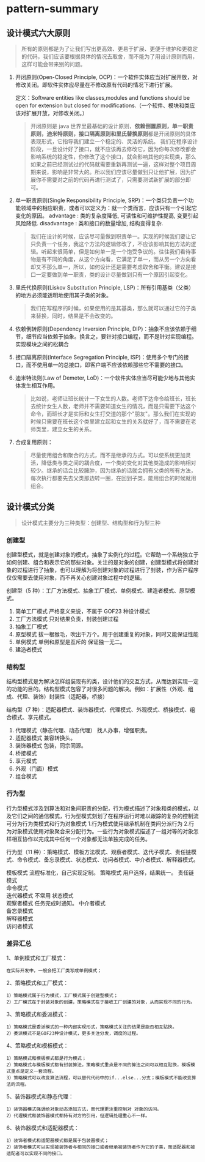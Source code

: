 # pattern-summary

## 设计模式六大原则

> 所有的原则都是为了让我们写出更高效、更易于扩展、更便于维护和更稳定的代码，我们应该要根据具体的情况去取舍，而不能为了用设计原则而用，这样可能会带来别的问题。

1. 开闭原则(Open-Closed Principle, OCP)：一个软件实体应当对扩展开放，对修改关闭。即软件实体应尽量在不修改原有代码的情况下进行扩展。

   定义：Software entities like classes,modules and functions should be open for extension but closed for modifications.（一个软件、模块和类应该对扩展开放，对修改关闭。）

   > 开闭原则是 java 世界里最基础的设计原则，**依赖倒置原则，单一职责原则，迪米特原则，接口隔离原则和里氏替换原则**都是开闭原则的具体表现形式，它指导我们建立一个稳定的、灵活的系统。
   > 我们在程序设计阶段，一旦设计好了接口，就不应该再去修改它，因为你每次修改都会影响系统的稳定性，你修改了这个接口，就会影响其他的实现类，那么如果之前已经测试过的代码就需要重新再测试一遍，这样对整个项目周期来说，影响是非常大的。所以我们应该尽量做到只让他扩展，因为扩展你不需要对之前的代码再进行测试了，只需要测试新扩展的部分即可。

2. 单一职责原则(Single Responsibility Principle, SRP)：一个类只负责一个功能领域中的相应职责，或者可以定义为：就一个类而言，应该只有一个引起它变化的原因。
   advantage : 类的复杂度降低, 可读性和可维护性提高, 变更引起风险降低.
   disadvantage : 类和接口的数量增加, 结构变得复杂.

   > 我们在设计的时候，应该尽可量做到职责单一。实现的时候我们要让它只负责一个任务，我这个方法的逻辑修改了，不应该影响其他方法的逻辑。听起来很简单，但是如何单一是一个饱受争议的。往往我们看待事物是有不同的角度，从这个方向看，它满足了单一，而从另一个方向看却又不那么单一，所以，如何设计还是需要考虑取舍和平衡。建议是接口一定要做到单一职责，类的设计尽量做到只有一个原因引起变化。

3. 里氏代换原则(Liskov Substitution Principle, LSP)：所有引用基类（父类）的地方必须能透明地使用其子类的对象。

   > 我们在写程序的时候，如果使用的是其基类，那么就可以通过它的子类来替换，同时，结果是不会改变的。

4. 依赖倒转原则(Dependency Inversion Principle, DIP)：抽象不应该依赖于细节，细节应当依赖于抽象。换言之，要针对接口编程，而不是针对实现编程。
   实现模块之间的松耦合

5. 接口隔离原则(Interface Segregation Principle, ISP)：使用多个专门的接口，而不使用单一的总接口，即客户端不应该依赖那些它不需要的接口。

6. 迪米特法则(Law of Demeter, LoD)：一个软件实体应当尽可能少地与其他实体发生相互作用。

   > 比如说，老师让班长统计一下女生的人数。老师下达命令给班长，班长去统计女生人数，老师并不需要知道女生的情况，而是只需要下达这个命令，而班长才是实际和女生打交道的那个"朋友"。那么我们在实现的时候只需要在班长这个类里建立起和女生的关系就好了，而不需要在老师类里，建立女生的关系。

7. 合成复用原则：

   > 尽量使用组合和聚合的方式，而不是继承的方式。可以使系统更加灵活，降低类与类之间的耦合度，一个类的变化对其他类造成的影响相对较少。继承的话会比较臃肿，因为继承的话就会拥有父类的所有方法，每次执行都要先去父类那边转一圈，在回到子类，能用组合的时候就用组合。

## 设计模式分类

> 设计模式主要分为三种类型：创建型、结构型和行为型三种

### 创建型

创建型模式，就是创建对象的模式，抽象了实例化的过程。它帮助一个系统独立于如何创建、组合和表示它的那些对象。关注的是对象的创建，创建型模式将创建对象的过程进行了抽象，也可以理解为将创建对象的过程进行了封装，作为客户程序仅仅需要去使用对象，而不再关心创建对象过程中的逻辑。

创建型（5 种）：工厂方法模式、抽象工厂模式、单例模式、建造者模式、原型模式。

1. 简单工厂模式 严格意义来说，不属于 GOF23 种设计模式
2. 工厂方法模式 只对结果负责，封装创建过程
3. 抽象工厂模式
4. 原型模式 拔一根猴毛，吹出千万个。用于创建重复的对象，同时又能保证性能
5. 单例模式 单例和原型是互斥的 保证独一无二。
6. 建造者模式

### 结构型

结构型模式是为解决怎样组装现有的类，设计他们的交互方式，从而达到实现一定的功能的目的。结构型模式包容了对很多问题的解决。例如：扩展性（外观、组成、代理、装饰）封装性（适配器，桥接）

结构型（7 种）：适配器模式、装饰器模式、代理模式、外观模式、桥接模式、组合模式、享元模式。

1. 代理模式（静态代理、动态代理） 找人办事，增强职责。
2. 适配器模式 兼容转换头。
3. 装饰器模式 包装，同宗同源。
4. 桥接模式
5. 享元模式
6. 外观（门面）模式
7. 组合模式

### 行为型

行为型模式涉及到算法和对象间职责的分配，行为模式描述了对象和类的模式，以及它们之间的通信模式，行为型模式刻划了在程序运行时难以跟踪的复杂的控制流可分为行为类模式和行为对象模式 1.行为模式使用继承机制在类间分派行为 2.行为对象模式使用对象聚合来分配行为。一些行为对象模式描述了一组对等的对象怎样相互协作以完成其中任何一个对象都无法单独完成的任务。

行为型（11 种）：策略模式、模板方法模式、观察者模式、迭代子模式、责任链模式、命令模式、备忘录模式、状态模式、访问者模式、中介者模式、解释器模式。

模板模式 流程标准化，自己实现定制。
策略模式 用户选择，结果统一。
责任链模式  
命令模式  
迭代器模式 不常用
状态模式  
观察者模式 任务完成时通知。
中介者模式  
备忘录模式  
解释器模式  
访问者模式  

### 差异汇总

1、单例模式和工厂模式：

    在实际开发中，一般会把工厂类写成单例模式；

2、策略模式和工厂模式：

    1）策略模式属于行为模式，工厂模式属于创建型模式；
    2）工厂模式在于封装对象的创建，策略模式在于接收工厂创建的对象，从而实现不同的行为。

3、策略模式和委派模式：

    1）策略模式是委派模式的一种内部实现形式，策略模式关注的结果是能否相互贴换。
    2）委派模式不是GOF23种设计模式，更多关注分发，调度的过程。

4、策略模式和模板模式：

    1）策略模式和模板模式都是行为模式；
    2）策略模式与模板模式都有封装算法，策略模式重点是不同的算法之间可以相互贴换，模板模式重点是定义一套流程。
    3）策略模式可以改变算法流程，可以替代代码中的if...else...分支；模板模式不能改变算法的流程。

5、装饰器模式和静态代理：

    1）装饰器模式强调给对象动态添加方法，而代理更注重控制对 对象的访问。
    2）代理模式和装饰器模式都持有对方的引用，但逻辑处理重心不一样。

6、装饰器模式和适配器模式：

    1）装饰者模式和适配器模式都是属于包装器模式；
    2）装饰者模式可以实现被装饰者与相同的接口或者继承被装饰者作为它的子类，而适配器和被适配者可以实现不同的接口。
